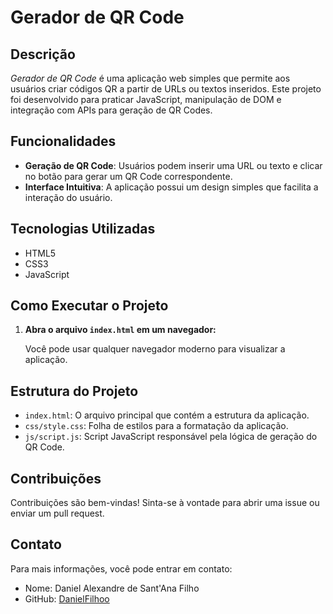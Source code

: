 # Gerador de QR Code

## Descrição

*Gerador de QR Code* é uma aplicação web simples que permite aos usuários criar códigos QR a partir de URLs ou textos inseridos. Este projeto foi desenvolvido para praticar JavaScript, manipulação de DOM e integração com APIs para geração de QR Codes.

## Funcionalidades

- **Geração de QR Code**: Usuários podem inserir uma URL ou texto e clicar no botão para gerar um QR Code correspondente.
- **Interface Intuitiva**: A aplicação possui um design simples que facilita a interação do usuário.

## Tecnologias Utilizadas

- HTML5
- CSS3
- JavaScript

## Como Executar o Projeto

1. **Abra o arquivo `index.html` em um navegador:**

   Você pode usar qualquer navegador moderno para visualizar a aplicação.

## Estrutura do Projeto

- `index.html`: O arquivo principal que contém a estrutura da aplicação.
- `css/style.css`: Folha de estilos para a formatação da aplicação.
- `js/script.js`: Script JavaScript responsável pela lógica de geração do QR Code.

## Contribuições

Contribuições são bem-vindas! Sinta-se à vontade para abrir uma issue ou enviar um pull request.

## Contato

Para mais informações, você pode entrar em contato:

- Nome: Daniel Alexandre de Sant'Ana Filho
- GitHub: [DanielFilhoo](https://github.com/DanielFilhoo)
